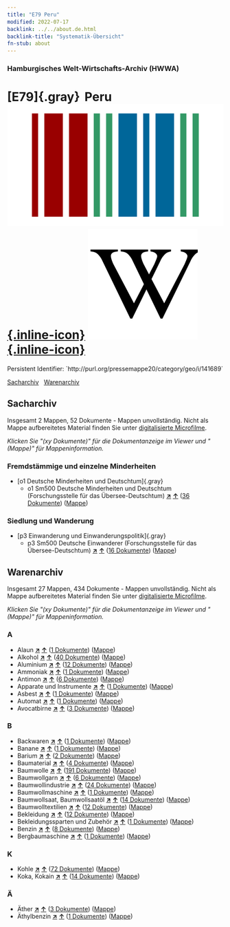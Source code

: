 ```yaml
---
title: "E79 Peru"
modified: 2022-07-17
backlink: ../../about.de.html
backlink-title: "Systematik-Übersicht"
fn-stub: about
---
```


### Hamburgisches Welt-Wirtschafts-Archiv (HWWA)

# [E79]{.gray}&#8201; Peru &#160; [![Wikidata](/images/Wikidata-logo.svg "Wikidata"){.inline-icon}](http://www.wikidata.org/entity/Q419) [![Wikipedia](/images/Wikipedia-W.svg "Wikipedia"){.inline-icon}](https://de.wikipedia.org/wiki/Peru)

<div class="hint">Persistent Identifier: `http://purl.org/pressemappe20/category/geo/i/141689`</div>




[Sacharchiv](#sacharchiv) &#160; [Warenarchiv](#warenarchiv)





## Sacharchiv






Insgesamt 2 Mappen, 52 Dokumente - Mappen unvollständig.
Nicht als Mappe aufbereitetes Material finden Sie unter [digitalisierte Microfilme](/film/h1_sh.de.html).

_Klicken Sie "(xy Dokumente)" für die Dokumentanzeige im Viewer und "(Mappe)" für Mappeninformation._




### Fremdstämmige und einzelne Minderheiten

- [o1 Deutsche Minderheiten und Deutschtum]{.gray}
  - o1 Sm500 Deutsche Minderheiten und Deutschtum (Forschungsstelle für das Übersee-Deutschtum) [**&nearr;**](../../../subject/i/145911/about.de.html "Deutsche Minderheiten und Deutschtum (Forschungsstelle für das Übersee-Deutschtum) (in der ganzen Welt)") [**&uarr;**](../../../subject/about.de.html#o1_Sm500 "Sachsystematik") (<a href="https://pm20.zbw.eu/iiifview/folder/sh/141689,145911" title="über: Peru : Deutsche Minderheiten und Deutschtum (Forschungsstelle für das Übersee-Deutschtum)" target="_blank">36 Dokumente</a>) ([Mappe](../../../../folder/sh/1416xx/141689/1459xx/145911/about.de.html))

### Siedlung und Wanderung

- [p3 Einwanderung und Einwanderungspolitik]{.gray}
  - p3 Sm500 Deutsche Einwanderer (Forschungsstelle für das Übersee-Deutschtum) [**&nearr;**](../../../subject/i/145921/about.de.html "Deutsche Einwanderer (Forschungsstelle für das Übersee-Deutschtum) (in der ganzen Welt)") [**&uarr;**](../../../subject/about.de.html#p3_Sm500 "Sachsystematik") (<a href="https://pm20.zbw.eu/iiifview/folder/sh/141689,145921" title="über: Peru : Deutsche Einwanderer (Forschungsstelle für das Übersee-Deutschtum)" target="_blank">16 Dokumente</a>) ([Mappe](../../../../folder/sh/1416xx/141689/1459xx/145921/about.de.html))







## Warenarchiv








Insgesamt 27 Mappen, 434 Dokumente - Mappen unvollständig.
Nicht als Mappe aufbereitetes Material finden Sie unter [digitalisierte Microfilme](/film/h1_wa.de.html).

_Klicken Sie "(xy Dokumente)" für die Dokumentanzeige im Viewer und "(Mappe)" für Mappeninformation._




### A

- Alaun [**&nearr;**](../../../ware/i/141956/about.de.html "Alaun (XXX in der ganzen Welt)") [**&uarr;**](../../../ware/about.de.html#PID13-Pm02 "Warensystematik") (<a href="https://pm20.zbw.eu/iiifview/folder/wa/141956,141689" title="über: Alaun : Peru" target="_blank">1 Dokumente</a>) ([Mappe](../../../../folder/wa/1419xx/141956/1416xx/141689/about.de.html))
- Alkohol [**&nearr;**](../../../ware/i/141966/about.de.html "Alkohol (XXX in der ganzen Welt)") [**&uarr;**](../../../ware/about.de.html#PID20.02-Sp "Warensystematik") (<a href="https://pm20.zbw.eu/iiifview/folder/wa/141966,141689" title="über: Alkohol : Peru" target="_blank">40 Dokumente</a>) ([Mappe](../../../../folder/wa/1419xx/141966/1416xx/141689/about.de.html))
- Aluminium [**&nearr;**](../../../ware/i/141969/about.de.html "Aluminium (XXX in der ganzen Welt)") [**&uarr;**](../../../ware/about.de.html#PID07.01-Lm01 "Warensystematik") (<a href="https://pm20.zbw.eu/iiifview/folder/wa/141969,141689" title="über: Aluminium : Peru" target="_blank">12 Dokumente</a>) ([Mappe](../../../../folder/wa/1419xx/141969/1416xx/141689/about.de.html))
- Ammoniak [**&nearr;**](../../../ware/i/165930/about.de.html "Ammoniak (XXX in der ganzen Welt)") [**&uarr;**](../../../ware/about.de.html#PID13-Du01 "Warensystematik") (<a href="https://pm20.zbw.eu/iiifview/folder/wa/165930,141689" title="über: Ammoniak : Peru" target="_blank">1 Dokumente</a>) ([Mappe](../../../../folder/wa/1659xx/165930/1416xx/141689/about.de.html))
- Antimon [**&nearr;**](../../../ware/i/141977/about.de.html "Antimon (XXX in der ganzen Welt)") [**&uarr;**](../../../ware/about.de.html#PID07.01-Hm01 "Warensystematik") (<a href="https://pm20.zbw.eu/iiifview/folder/wa/141977,141689" title="über: Antimon : Peru" target="_blank">6 Dokumente</a>) ([Mappe](../../../../folder/wa/1419xx/141977/1416xx/141689/about.de.html))
- Apparate und Instrumente [**&nearr;**](../../../ware/i/141985/about.de.html "Apparate und Instrumente (XXX in der ganzen Welt)") [**&uarr;**](../../../ware/about.de.html#PID08-Ap "Warensystematik") (<a href="https://pm20.zbw.eu/iiifview/folder/wa/141985,141689" title="über: Apparate und Instrumente : Peru" target="_blank">1 Dokumente</a>) ([Mappe](../../../../folder/wa/1419xx/141985/1416xx/141689/about.de.html))
- Asbest [**&nearr;**](../../../ware/i/142014/about.de.html "Asbest (XXX in der ganzen Welt)") [**&uarr;**](../../../ware/about.de.html#PID23-As "Warensystematik") (<a href="https://pm20.zbw.eu/iiifview/folder/wa/142014,141689" title="über: Asbest : Peru" target="_blank">1 Dokumente</a>) ([Mappe](../../../../folder/wa/1420xx/142014/1416xx/141689/about.de.html))
- Automat [**&nearr;**](../../../ware/i/142020/about.de.html "Automat (XXX in der ganzen Welt)") [**&uarr;**](../../../ware/about.de.html#PID08-Au "Warensystematik") (<a href="https://pm20.zbw.eu/iiifview/folder/wa/142020,141689" title="über: Automat : Peru" target="_blank">1 Dokumente</a>) ([Mappe](../../../../folder/wa/1420xx/142020/1416xx/141689/about.de.html))
- Avocatbirne [**&nearr;**](../../../ware/i/142021/about.de.html "Avocatbirne (XXX in der ganzen Welt)") [**&uarr;**](../../../ware/about.de.html#PLW04-Ob02 "Warensystematik") (<a href="https://pm20.zbw.eu/iiifview/folder/wa/142021,141689" title="über: Avocatbirne : Peru" target="_blank">3 Dokumente</a>) ([Mappe](../../../../folder/wa/1420xx/142021/1416xx/141689/about.de.html))

### B

- Backwaren [**&nearr;**](../../../ware/i/142026/about.de.html "Backwaren (XXX in der ganzen Welt)") [**&uarr;**](../../../ware/about.de.html#PID20-Ba "Warensystematik") (<a href="https://pm20.zbw.eu/iiifview/folder/wa/142026,141689" title="über: Backwaren : Peru" target="_blank">1 Dokumente</a>) ([Mappe](../../../../folder/wa/1420xx/142026/1416xx/141689/about.de.html))
- Banane [**&nearr;**](../../../ware/i/142038/about.de.html "Banane (XXX in der ganzen Welt)") [**&uarr;**](../../../ware/about.de.html#PLW04-Bn "Warensystematik") (<a href="https://pm20.zbw.eu/iiifview/folder/wa/142038,141689" title="über: Banane : Peru" target="_blank">1 Dokumente</a>) ([Mappe](../../../../folder/wa/1420xx/142038/1416xx/141689/about.de.html))
- Barium [**&nearr;**](../../../ware/i/142042/about.de.html "Barium (XXX in der ganzen Welt)") [**&uarr;**](../../../ware/about.de.html#PID07.01-Lm02 "Warensystematik") (<a href="https://pm20.zbw.eu/iiifview/folder/wa/142042,141689" title="über: Barium : Peru" target="_blank">2 Dokumente</a>) ([Mappe](../../../../folder/wa/1420xx/142042/1416xx/141689/about.de.html))
- Baumaterial [**&nearr;**](../../../ware/i/142086/about.de.html "Baumaterial (XXX in der ganzen Welt)") [**&uarr;**](../../../ware/about.de.html#PID22-Bs "Warensystematik") (<a href="https://pm20.zbw.eu/iiifview/folder/wa/142086,141689" title="über: Baumaterial : Peru" target="_blank">4 Dokumente</a>) ([Mappe](../../../../folder/wa/1420xx/142086/1416xx/141689/about.de.html))
- Baumwolle [**&nearr;**](../../../ware/i/142089/about.de.html "Baumwolle (XXX in der ganzen Welt)") [**&uarr;**](../../../ware/about.de.html#PLW04-Bw "Warensystematik") (<a href="https://pm20.zbw.eu/iiifview/folder/wa/142089,141689" title="über: Baumwolle : Peru" target="_blank">191 Dokumente</a>) ([Mappe](../../../../folder/wa/1420xx/142089/1416xx/141689/about.de.html))
- Baumwollgarn [**&nearr;**](../../../ware/i/196460/about.de.html "Baumwollgarn (XXX in der ganzen Welt)") [**&uarr;**](../../../ware/about.de.html#PID19-Nf02 "Warensystematik") (<a href="https://pm20.zbw.eu/iiifview/folder/wa/196460,141689" title="über: Baumwollgarn : Peru" target="_blank">6 Dokumente</a>) ([Mappe](../../../../folder/wa/1964xx/196460/1416xx/141689/about.de.html))
- Baumwollindustrie [**&nearr;**](../../../ware/i/142091/about.de.html "Baumwollindustrie (XXX in der ganzen Welt)") [**&uarr;**](../../../ware/about.de.html#PID19-Bw01 "Warensystematik") (<a href="https://pm20.zbw.eu/iiifview/folder/wa/142091,141689" title="über: Baumwollindustrie : Peru" target="_blank">24 Dokumente</a>) ([Mappe](../../../../folder/wa/1420xx/142091/1416xx/141689/about.de.html))
- Baumwollmaschine [**&nearr;**](../../../ware/i/142092/about.de.html "Baumwollmaschine (XXX in der ganzen Welt)") [**&uarr;**](../../../ware/about.de.html#PID08-Ld02 "Warensystematik") (<a href="https://pm20.zbw.eu/iiifview/folder/wa/142092,141689" title="über: Baumwollmaschine : Peru" target="_blank">1 Dokumente</a>) ([Mappe](../../../../folder/wa/1420xx/142092/1416xx/141689/about.de.html))
- Baumwollsaat, Baumwollsaatöl [**&nearr;**](../../../ware/i/142093/about.de.html "Baumwollsaat, Baumwollsaatöl (XXX in der ganzen Welt)") [**&uarr;**](../../../ware/about.de.html#PID20-Oe01 "Warensystematik") (<a href="https://pm20.zbw.eu/iiifview/folder/wa/142093,141689" title="über: Baumwollsaat, Baumwollsaatöl : Peru" target="_blank">14 Dokumente</a>) ([Mappe](../../../../folder/wa/1420xx/142093/1416xx/141689/about.de.html))
- Baumwolltextilien [**&nearr;**](../../../ware/i/154932/about.de.html "Baumwolltextilien (XXX in der ganzen Welt)") [**&uarr;**](../../../ware/about.de.html#PID19-Bw02 "Warensystematik") (<a href="https://pm20.zbw.eu/iiifview/folder/wa/154932,141689" title="über: Baumwolltextilien : Peru" target="_blank">12 Dokumente</a>) ([Mappe](../../../../folder/wa/1549xx/154932/1416xx/141689/about.de.html))
- Bekleidung [**&nearr;**](../../../ware/i/142106/about.de.html "Bekleidung (XXX in der ganzen Welt)") [**&uarr;**](../../../ware/about.de.html#PID19-Bk "Warensystematik") (<a href="https://pm20.zbw.eu/iiifview/folder/wa/142106,141689" title="über: Bekleidung : Peru" target="_blank">12 Dokumente</a>) ([Mappe](../../../../folder/wa/1421xx/142106/1416xx/141689/about.de.html))
- Bekleidungssparten und Zubehör [**&nearr;**](../../../ware/i/166456/about.de.html "Bekleidungssparten und Zubehör (XXX in der ganzen Welt)") [**&uarr;**](../../../ware/about.de.html#PID19-Bz "Warensystematik") (<a href="https://pm20.zbw.eu/iiifview/folder/wa/166456,141689" title="über: Bekleidungssparten und Zubehör  : Peru" target="_blank">1 Dokumente</a>) ([Mappe](../../../../folder/wa/1664xx/166456/1416xx/141689/about.de.html))
- Benzin [**&nearr;**](../../../ware/i/142108/about.de.html "Benzin (XXX in der ganzen Welt)") [**&uarr;**](../../../ware/about.de.html#PID13.02-Ks02 "Warensystematik") (<a href="https://pm20.zbw.eu/iiifview/folder/wa/142108,141689" title="über: Benzin : Peru" target="_blank">8 Dokumente</a>) ([Mappe](../../../../folder/wa/1421xx/142108/1416xx/141689/about.de.html))
- Bergbaumaschine [**&nearr;**](../../../ware/i/142112/about.de.html "Bergbaumaschine (XXX in der ganzen Welt)") [**&uarr;**](../../../ware/about.de.html#PID08-Bg "Warensystematik") (<a href="https://pm20.zbw.eu/iiifview/folder/wa/142112,141689" title="über: Bergbaumaschine : Peru" target="_blank">1 Dokumente</a>) ([Mappe](../../../../folder/wa/1421xx/142112/1416xx/141689/about.de.html))

### K

- Kohle [**&nearr;**](../../../ware/i/143120/about.de.html "Kohle (XXX in der ganzen Welt)") [**&uarr;**](../../../ware/about.de.html#PRB02.01 "Warensystematik") (<a href="https://pm20.zbw.eu/iiifview/folder/wa/143120,141689" title="über: Kohle : Peru" target="_blank">72 Dokumente</a>) ([Mappe](../../../../folder/wa/1431xx/143120/1416xx/141689/about.de.html))
- Koka, Kokain [**&nearr;**](../../../ware/i/143124/about.de.html "Koka, Kokain (XXX in der ganzen Welt)") [**&uarr;**](../../../ware/about.de.html#PID04-Dr05 "Warensystematik") (<a href="https://pm20.zbw.eu/iiifview/folder/wa/143124,141689" title="über: Koka, Kokain : Peru" target="_blank">14 Dokumente</a>) ([Mappe](../../../../folder/wa/1431xx/143124/1416xx/141689/about.de.html))

### Ä

- Äther [**&nearr;**](../../../ware/i/141945/about.de.html "Äther (XXX in der ganzen Welt)") [**&uarr;**](../../../ware/about.de.html#PID13-Ko01 "Warensystematik") (<a href="https://pm20.zbw.eu/iiifview/folder/wa/141945,141689" title="über: Äther : Peru" target="_blank">3 Dokumente</a>) ([Mappe](../../../../folder/wa/1419xx/141945/1416xx/141689/about.de.html))
- Äthylbenzin [**&nearr;**](../../../ware/i/141946/about.de.html "Äthylbenzin (XXX in der ganzen Welt)") [**&uarr;**](../../../ware/about.de.html#PID13.02-Ks01 "Warensystematik") (<a href="https://pm20.zbw.eu/iiifview/folder/wa/141946,141689" title="über: Äthylbenzin : Peru" target="_blank">1 Dokumente</a>) ([Mappe](../../../../folder/wa/1419xx/141946/1416xx/141689/about.de.html))




